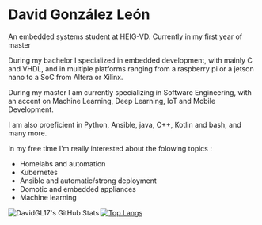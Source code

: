 # David González León

An embedded systems student at HEIG-VD. Currently in my first year of master

During my bachelor I specialized in embedded development, with mainly C and VHDL, and in multiple platforms ranging from a raspberry pi or a jetson nano to a SoC from Altera or Xilinx.

During my master I am currently specializing in Software Engineering, with an accent on Machine Learning, Deep Learning, IoT and Mobile Development.

I am also proeficient in Python, Ansible, java, C++, Kotlin and bash, and many more.

In my free time I'm really interested about the folowing topics :

- Homelabs and automation
- Kubernetes
- Ansible and automatic/strong deployment
- Domotic and embedded appliances
- Machine learning

<img align="left" alt="DavidGL17's GitHub Stats" src="https://github-readme-stats.vercel.app/api?username=DavidGL17&show_icons=true&hide_border=false&title_color=ff652f&icon_color=FFE400&bg_color=09131B&text_color=ffffff&border_color=0c1a25" />

[![Top Langs](https://github-readme-stats.vercel.app/api/top-langs/?username=DavidGL17&layout=compact&langs_count=10&exclude_repo=RobotPiHEIG,ELE-304,InfraHTTP,Projet-gameboj)](https://github.com/DavidGL17/github-readme-stats)
